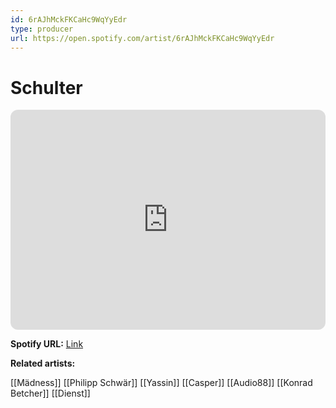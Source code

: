```yaml
---
id: 6rAJhMckFKCaHc9WqYyEdr
type: producer
url: https://open.spotify.com/artist/6rAJhMckFKCaHc9WqYyEdr
---
```

# Schulter

<iframe style="border-radius:12px" src="https://open.spotify.com/embed/artist/6rAJhMckFKCaHc9WqYyEdr" width="100%" height="352" frameBorder="0" allowfullscreen="" allow="autoplay; clipboard-write; encrypted-media; fullscreen; picture-in-picture" loading="lazy"></iframe>

**Spotify URL:** [Link](https://open.spotify.com/artist/6rAJhMckFKCaHc9WqYyEdr)

**Related artists:**

[[Mädness]]
[[Philipp Schwär]]
[[Yassin]]
[[Casper]]
[[Audio88]]
[[Konrad Betcher]]
[[Dienst]]
